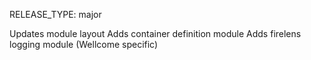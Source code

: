 RELEASE_TYPE: major

Updates module layout
Adds container definition module
Adds firelens logging module (Wellcome specific)
